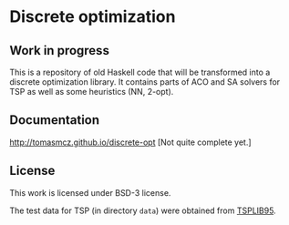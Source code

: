 # Discrete optimization

## Work in progress

This is a repository of old Haskell code that will be transformed into a
discrete optimization library. It contains parts of ACO and SA solvers for TSP
as well as some heuristics (NN, 2-opt). 

## Documentation

http://tomasmcz.github.io/discrete-opt [Not quite complete yet.]

## License

This work is licensed under BSD-3 license.

The test data for TSP (in directory `data`) were obtained from [TSPLIB95](http://www.iwr.uni-heidelberg.de/groups/comopt/software/TSPLIB95/).
